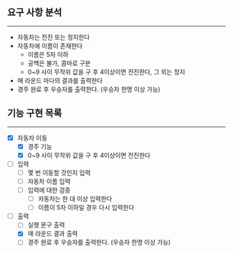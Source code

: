 ## 요구 사항 분석
<hr>

- 자동차는 전진 또는 정지한다
- 자동차에 이름이 존재한다  
  - 이름은 5자 이하  
  - 공백은 불가, 콤마로 구분  
  - 0~9 사이 무작위 값을 구 후 4이상이면 전진한다, 그 외는 정지
- 매 라운드 마다의 결과를 출력한다
- 경주 완료 후 우승자를 출력한다. (우승자 한명 이상 가능)

## 기능 구현 목록
<hr>

- [x] 자동차 이동    
  - [x] 경주 기능      
  - [x] 0~9 사이 무작위 값을 구 후 4이상이면 전진한다
- [ ] 입력    
  - [ ] 몇 번 이동할 것인지 입력    
  - [ ] 자동차 이름 입력    
  - [ ] 입력에 대한 검증      
    - [ ] 자동차는 한 대 이상 입력한다      
    - [ ] 이름이 5자 이하일 경우 다시 입력한다
- [ ] 출력  
  - [ ] 실행 문구 출력  
  - [x] 매 라운드 결과 출력  
  - [ ] 경주 완료 후 우승자를 출력한다. (우승자 한명 이상 가능)